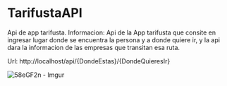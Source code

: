 # TarifustaAPI
 Api de app tarifusta.
Informacion:
Api de la App tarifusta que consite en ingresar lugar donde se encuentra la persona y a donde quiere ir, y la api dara la informacion de las empresas que transitan esa ruta.

Url:
http://localhost/api/{DondeEstas}/{DondeQuieresIr}

![58eGF2n - Imgur](https://user-images.githubusercontent.com/115430199/199634807-2eb372d1-c37c-497b-a56e-4516eb7ec9ec.png)



